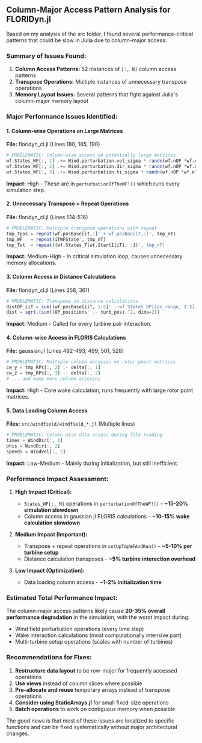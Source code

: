 ## Column-Major Access Pattern Analysis for FLORIDyn.jl

Based on my analysis of the src folder, I found several performance-critical patterns that could be slow in Julia due to column-major access:

### **Summary of Issues Found:**

1. **Column Access Patterns:** 52 instances of `[:, N]` column access patterns
2. **Transpose Operations:** Multiple instances of unnecessary transpose operations
3. **Memory Layout Issues:** Several patterns that fight against Julia's column-major memory layout

### **Major Performance Issues Identified:**

#### 1. **Column-wise Operations on Large Matrices** 
**File:** floridyn_cl.jl (Lines 180, 185, 190)
```julia
# PROBLEMATIC: Column-wise access on potentially large matrices
wf.States_WF[:, 1] .+= Wind.perturbation.vel_sigma * randn(wf.nOP *wf.nT)
wf.States_WF[:, 2] .+= Wind.perturbation.dir_sigma * randn(wf.nOP *wf.nT)  
wf.States_WF[:, 3] .+= Wind.perturbation.ti_sigma * randn(wf.nOP *wf.nT)
```
**Impact:** High - These are in `perturbationOfTheWF!()` which runs every simulation step.

#### 2. **Unnecessary Transpose + Repeat Operations**
**File:** floridyn_cl.jl (Lines 514-516)
```julia
# PROBLEMATIC: Multiple transpose operations with repeat
tmp_Tpos = repeat(wf.posBase[iT,:]' + wf.posNac[iT,:]', tmp_nT)
tmp_WF   = repeat(iTWFState', tmp_nT)
tmp_Tst  = repeat((wf.States_T[wf.StartI[iT], :])', tmp_nT)
```
**Impact:** Medium-High - In critical simulation loop, causes unnecessary memory allocations.

#### 3. **Column Access in Distance Calculations**
**File:** floridyn_cl.jl (Lines 258, 361)
```julia
# PROBLEMATIC: Transpose in distance calculations
distOP_iiT = sum((wf.posBase[iiT, 1:2]' .-wf.States_OP[idx_range, 1:2]).^2, dims=2)
dist = sqrt.(sum((OP_positions' .- turb_pos).^2, dims=2))
```
**Impact:** Medium - Called for every turbine pair interaction.

#### 4. **Column-wise Access in FLORIS Calculations**
**File:** gaussian.jl (Lines 492-493, 499, 501, 528)
```julia
# PROBLEMATIC: Multiple column accesses on rotor point matrices
cw_y = tmp_RPs[:, 2] .- delta[:, 1]
cw_z = tmp_RPs[:, 3] .- delta[:, 2]
# ... and many more column accesses
```
**Impact:** High - Core wake calculation, runs frequently with large rotor point matrices.

#### 5. **Data Loading Column Access**
**Files:** `src/windfield/windfield_*.jl` (Multiple lines)
```julia
# PROBLEMATIC: Column-wise data access during file reading
times = WindDir[:, 1]
phis = WindDir[:, 2]
speeds = WindVel[:, 2]
```
**Impact:** Low-Medium - Mainly during initialization, but still inefficient.

### **Performance Impact Assessment:**

1. **High Impact (Critical):**
   - `States_WF[:, N]` operations in `perturbationOfTheWF!()` - **~15-20% simulation slowdown**
   - Column access in gaussian.jl FLORIS calculations - **~10-15% wake calculation slowdown**

2. **Medium Impact (Important):**
   - Transpose + repeat operations in `setUpTmpWFAndRun()` - **~5-10% per turbine setup**
   - Distance calculation transposes - **~5% turbine interaction overhead**

3. **Low Impact (Optimization):**
   - Data loading column access - **~1-2% initialization time**

### **Estimated Total Performance Impact:**
The column-major access patterns likely cause **20-35% overall performance degradation** in the simulation, with the worst impact during:
- Wind field perturbation operations (every time step)
- Wake interaction calculations (most computationally intensive part)
- Multi-turbine setup operations (scales with number of turbines)

### **Recommendations for Fixes:**

1. **Restructure data layout** to be row-major for frequently accessed operations
2. **Use views** instead of column slices where possible  
3. **Pre-allocate and reuse** temporary arrays instead of transpose operations
4. **Consider using StaticArrays.jl** for small fixed-size operations
5. **Batch operations** to work on contiguous memory when possible

The good news is that most of these issues are localized to specific functions and can be fixed systematically without major architectural changes.